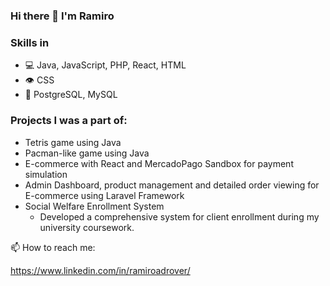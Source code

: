 ### Hi there 👋 I'm Ramiro 

<!--
**RamiroAdrover/ramiroadrover** is a ✨ _special_ ✨ repository because its `README.md` (this file) appears on your GitHub profile.

Here are some ideas to get you started:

- 🔭 I’m currently working on ...
- 🌱 I’m currently learning ...
- 👯 I’m looking to collaborate on ...
- 🤔 I’m looking for help with ...
- 💬 Ask me about ...
- 📫 How to reach me: ...
- 😄 Pronouns: ...
- ⚡ Fun fact: ...
-->
### Skills in
* 💻 Java, JavaScript, PHP, React, HTML
* 👁️ CSS
* 💽 PostgreSQL, MySQL

### Projects I was a part of:
* Tetris game using Java
* Pacman-like game using Java
* E-commerce with React and MercadoPago Sandbox for payment simulation
* Admin Dashboard, product management and detailed order viewing for E-commerce using Laravel Framework
* Social Welfare Enrollment System
   - Developed a comprehensive system for client enrollment during my university coursework.

📫 How to reach me:

https://www.linkedin.com/in/ramiroadrover/
